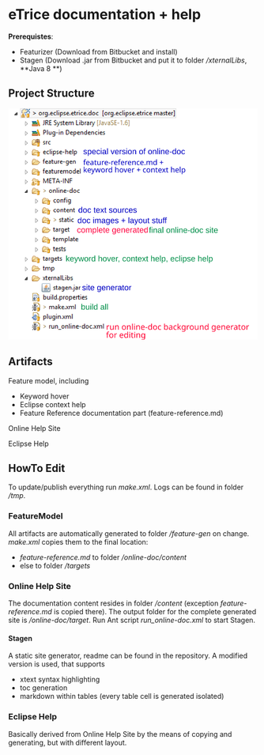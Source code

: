eTrice documentation + help
=======


**Prerequistes**:

- Featurizer (Download from Bitbucket and install)
- Stagen (Download .jar from Bitbucket and put it to folder */xternalLibs*, **Java 8 **)

## Project Structure

![commented screenshot](project_structure.svg)

## Artifacts

Feature model, including

- Keyword hover
- Eclipse context help
- Feature Reference documentation part (feature-reference.md)

Online Help Site

Eclipse Help


## HowTo Edit

To update/publish everything run *make.xml*. Logs can be found in folder */tmp*.

### FeatureModel

All artifacts are automatically generated to folder */feature-gen* on change. *make.xml* copies them to the final location:

- *feature-reference.md* to folder */online-doc/content*
- else to folder */targets*

### Online Help Site

The documentation content resides in folder */content* (exception *feature-reference.md* is copied there). The output folder for the complete generated site is */online-doc/target*. Run Ant script *run_online-doc.xml* to start Stagen.

#### Stagen

A static site generator, readme can be found in the repository. A modified version is used, that supports

- xtext syntax highlighting
- toc generation
- markdown within tables (every table cell is generated isolated)

### Eclipse Help

Basically derived from Online Help Site by the means of copying and generating, but with different layout.





